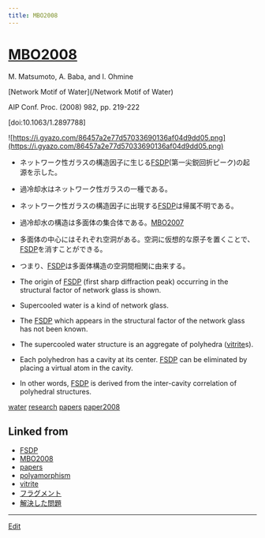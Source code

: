 ```yaml
---
title: MBO2008
---
```

# [MBO2008](/MBO2008)

M. Matsumoto, A. Baba, and I. Ohmine

[Network Motif of Water](/Network Motif of Water)

AIP Conf. Proc. (2008) 982, pp. 219-222

[doi:10.1063/1.2897788]

![https://i.gyazo.com/86457a2e77d57033690136af04d9dd05.png](https://i.gyazo.com/86457a2e77d57033690136af04d9dd05.png)

* ネットワーク性ガラスの構造因子に生じる[FSDP](/FSDP)(第一尖鋭回折ピーク)の起源を示した。
* 過冷却水はネットワーク性ガラスの一種である。
* ネットワーク性ガラスの構造因子に出現する[FSDP](/FSDP)は帰属不明である。
* 過冷却水の構造は多面体の集合体である。[MBO2007](/MBO2007)
* 多面体の中心にはそれぞれ空洞がある。空洞に仮想的な原子を置くことで、[FSDP](/FSDP)を消すことができる。
* つまり、[FSDP](/FSDP)は多面体構造の空洞間相関に由来する。

* The origin of [FSDP](/FSDP) (first sharp diffraction peak) occurring in the structural factor of network glass is shown.
* Supercooled water is a kind of network glass.
* The [FSDP](/FSDP) which appears in the structural factor of the network glass has not been known.
* The supercooled water structure is an aggregate of polyhedra ([vitrite](/vitrite)s).
* Each polyhedron has a cavity at its center. [FSDP](/FSDP) can be eliminated by placing a virtual atom in the cavity.
* In other words, [FSDP](/FSDP) is derived from the inter-cavity correlation of polyhedral structures.


[water](/water) [research](/research) [papers](/papers) [paper2008](/paper2008)





## Linked from

* [FSDP](/FSDP)
* [MBO2008](/MBO2008)
* [papers](/papers)
* [polyamorphism](/polyamorphism)
* [vitrite](/vitrite)
* [フラグメント](/フラグメント)
* [解決した問題](/解決した問題)


----

[Edit](https://github.com/vitroid/vitroid.github.io/edit/master/MD/MBO2008.md)

